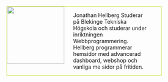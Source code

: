 <div style="width:80%; margin-left: 10%; border: 1px solid #cd4; margin-bottom: 20px;">
<img style="width:150px; float: left;" src="img/jag.png">
<p style="display: inline-block; width: 50%; margin-left: 23px;"> Jonathan Hellberg Studerar på Blekinge Tekniska Högskola och studerar under inriktningen Webbprogrammering. Hellberg programmerar hemsidor med advancerad dashboard, webshop och vanliga me sidor på fritiden. </p>

</div>
